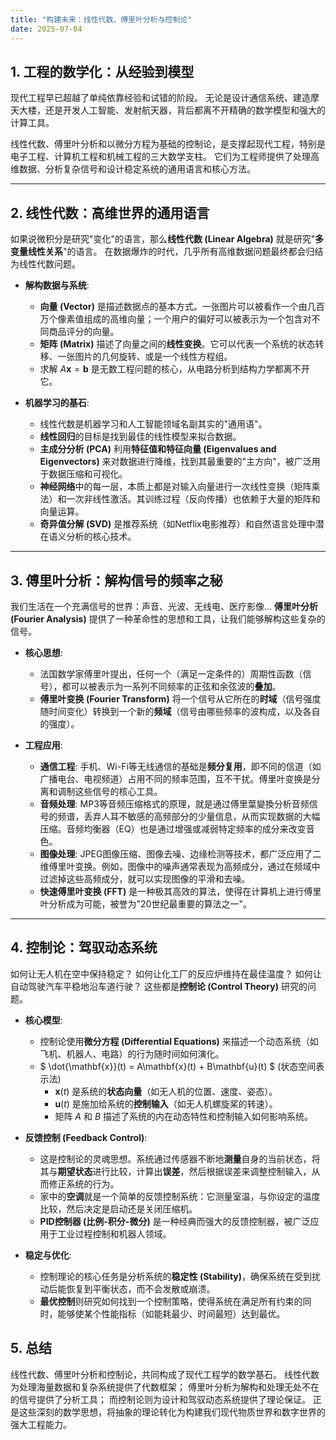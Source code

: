 ```yaml
---
title: "构建未来：线性代数、傅里叶分析与控制论"
date: 2025-07-04
---
```


## 1. 工程的数学化：从经验到模型

现代工程早已超越了单纯依靠经验和试错的阶段。
无论是设计通信系统、建造摩天大楼，还是开发人工智能、发射航天器，背后都离不开精确的数学模型和强大的计算工具。

线性代数、傅里叶分析和以微分方程为基础的控制论，是支撑起现代工程，特别是电子工程、计算机工程和机械工程的三大数学支柱。
它们为工程师提供了处理高维数据、分析复杂信号和设计稳定系统的通用语言和核心方法。

---

## 2. 线性代数：高维世界的通用语言

如果说微积分是研究"变化"的语言，那么**线性代数 (Linear Algebra)** 就是研究"**多变量线性关系**"的语言。
在数据爆炸的时代，几乎所有高维数据问题最终都会归结为线性代数问题。

- **解构数据与系统**:
  - **向量 (Vector)** 是描述数据点的基本方式。一张图片可以被看作一个由几百万个像素值组成的高维向量；一个用户的偏好可以被表示为一个包含对不同商品评分的向量。
  - **矩阵 (Matrix)** 描述了向量之间的**线性变换**。它可以代表一个系统的状态转移、一张图片的几何旋转、或是一个线性方程组。
  - 求解 $A\mathbf{x} = \mathbf{b}$ 是无数工程问题的核心，从电路分析到结构力学都离不开它。

- **机器学习的基石**:
  - 线性代数是机器学习和人工智能领域名副其实的"通用语"。
  - **线性回归**的目标是找到最佳的线性模型来拟合数据。
  - **主成分分析 (PCA)** 利用**特征值和特征向量 (Eigenvalues and Eigenvectors)** 来对数据进行降维，找到其最重要的"主方向"，被广泛用于数据压缩和可视化。
  - **神经网络**中的每一层，本质上都是对输入向量进行一次线性变换（矩阵乘法）和一次非线性激活。其训练过程（反向传播）也依赖于大量的矩阵和向量运算。
  - **奇异值分解 (SVD)** 是推荐系统（如Netflix电影推荐）和自然语言处理中潜在语义分析的核心技术。

---

## 3. 傅里叶分析：解构信号的频率之秘

我们生活在一个充满信号的世界：声音、光波、无线电、医疗影像...
**傅里叶分析 (Fourier Analysis)** 提供了一种革命性的思想和工具，让我们能够解构这些复杂的信号。

- **核心思想**:
  - 法国数学家傅里叶提出，任何一个（满足一定条件的）周期性函数（信号），都可以被表示为一系列不同频率的正弦和余弦波的**叠加**。
  - **傅里叶变换 (Fourier Transform)** 将一个信号从它所在的**时域**（信号强度随时间变化）转换到一个新的**频域**（信号由哪些频率的波构成，以及各自的强度）。

- **工程应用**:
  - **通信工程**: 手机、Wi-Fi等无线通信的基础是**频分复用**，即不同的信道（如广播电台、电视频道）占用不同的频率范围，互不干扰。傅里叶变换是分离和调制这些信号的核心工具。
  - **音频处理**: MP3等音频压缩格式的原理，就是通过傅里葉變換分析音频信号的频谱，丢弃人耳不敏感的高频部分的少量信息，从而实现数据的大幅压缩。音频均衡器（EQ）也是通过增强或减弱特定频率的成分来改变音色。
  - **图像处理**: JPEG图像压缩、图像去噪、边缘检测等技术，都广泛应用了二维傅里叶变换。例如，图像中的噪声通常表现为高频成分，通过在频域中过滤掉这些高频成分，就可以实现图像的平滑和去噪。
  - **快速傅里叶变换 (FFT)** 是一种极其高效的算法，使得在计算机上进行傅里叶分析成为可能，被誉为"20世纪最重要的算法之一"。

---

## 4. 控制论：驾驭动态系统

如何让无人机在空中保持稳定？
如何让化工厂的反应炉维持在最佳温度？
如何让自动驾驶汽车平稳地沿车道行驶？
这些都是**控制论 (Control Theory)** 研究的问题。

- **核心模型**:
  - 控制论使用**微分方程 (Differential Equations)** 来描述一个动态系统（如飞机、机器人、电路）的行为随时间如何演化。
  - $ \dot{\mathbf{x}}(t) = A\mathbf{x}(t) + B\mathbf{u}(t) $ (状态空间表示法)
    - $\mathbf{x}(t)$ 是系统的**状态向量**（如无人机的位置、速度、姿态）。
    - $\mathbf{u}(t)$ 是施加给系统的**控制输入**（如无人机螺旋桨的转速）。
    - 矩阵 $A$ 和 $B$ 描述了系统的内在动态特性和控制输入如何影响系统。

- **反馈控制 (Feedback Control)**:
  - 这是控制论的灵魂思想。系统通过传感器不断地**测量**自身的当前状态，将其与**期望状态**进行比较，计算出**误差**，然后根据误差来调整控制输入，从而修正系统的行为。
  - 家中的**空调**就是一个简单的反馈控制系统：它测量室温，与你设定的温度比较，然后决定是启动还是关闭压缩机。
  - **PID控制器 (比例-积分-微分)** 是一种经典而强大的反馈控制器，被广泛应用于工业过程控制和机器人领域。

- **稳定与优化**:
  - 控制理论的核心任务是分析系统的**稳定性 (Stability)**，确保系统在受到扰动后能恢复到平衡状态，而不会发散或崩溃。
  - **最优控制**则研究如何找到一个控制策略，使得系统在满足所有约束的同时，能够使某个性能指标（如能耗最少、时间最短）达到最优。

## 5. 总结

线性代数、傅里叶分析和控制论，共同构成了现代工程学的数学基石。
线性代数为处理海量数据和复杂系统提供了代数框架；
傅里叶分析为解构和处理无处不在的信号提供了分析工具；
而控制论则为设计和驾驭动态系统提供了理论保证。
正是这些深刻的数学思想，将抽象的理论转化为构建我们现代物质世界和数字世界的强大工程能力。
